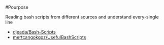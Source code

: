 #Pourpose

Reading bash scripts from different sources and understand every-single line 

- [djeada/Bash-Scripts](https://github.com/djeada/Bash-Scripts)
- [mertcangokgoz/UsefulBashScripts](https://github.com/mertcangokgoz/UsefulBashScripts)
